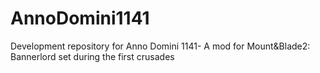 # AnnoDomini1141
Development repository for Anno Domini 1141- A mod for Mount&amp;Blade2: Bannerlord set during the first crusades
